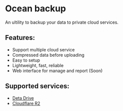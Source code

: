 # Ocean backup

An ultility to backup your data to private cloud services.

## Features:

- Support multiple cloud service
- Compressed data before uploading
- Easy to setup
- Lightweight, fast, reliable
- Web interface for manage and report (Soon)

## Supported services:

- [Deta Drive](https://docs.deta.sh/docs/drive/about)
- [Cloudflare R2](https://www.cloudflare.com/products/r2/)
